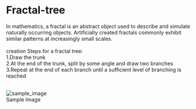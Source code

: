 # Fractal-tree

In mathematics, a fractal is an abstract object used to describe and simulate naturally occurring objects. Artificially created fractals commonly exhibit similar patterns at increasingly small scales. 
<br/><br/>
creation Steps for a fractal tree:<br/>
1.Draw the trunk<br/>
2.At the end of the trunk, split by some angle and draw two branches<br/>
3.Repeat at the end of each branch until a sufficient level of branching is reached <br/><br/>

![sample_image](https://dl.dropbox.com/s/xw4f5he66pu4sk2/Fractaltree.png?dl=0) <br/>Sample Image
